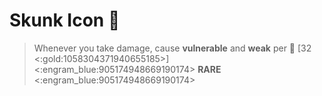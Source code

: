# Skunk Icon 🦨 
> Whenever you take damage, cause __vulnerable__ and __weak__ per 👥 [32 <:gold:1058304371940655185>]
<:engram_blue:905174948669190174> __RARE__ <:engram_blue:905174948669190174>